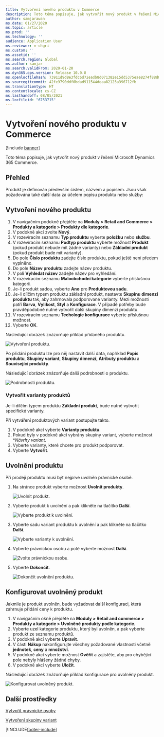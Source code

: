 ```yaml
---
title: Vytvoření nového produktu v Commerce
description: Toto téma popisuje, jak vytvořit nový produkt v řešení Microsoft Dynamics 365 Commerce.
author: samjarawan
ms.date: 01/27/2020
ms.topic: article
ms.prod: ''
ms.technology: ''
audience: Application User
ms.reviewer: v-chgri
ms.custom: ''
ms.assetid: ''
ms.search.region: Global
ms.author: samjar
ms.search.validFrom: 2020-01-20
ms.dyn365.ops.version: Release 10.0.8
ms.openlocfilehash: 73911d9d8e3fdc6d72eadb8d071382e15dd5375eae8274f88d88b1078e7720f6
ms.sourcegitcommit: 42fe9790ddf0bdad911544deaa82123a396712fb
ms.translationtype: HT
ms.contentlocale: cs-CZ
ms.lasthandoff: 08/05/2021
ms.locfileid: "6753715"
---
```

# <a name="create-a-new-product-in-commerce"></a>Vytvoření nového produktu v Commerce


[!include [banner](includes/banner.md)]

Toto téma popisuje, jak vytvořit nový produkt v řešení Microsoft Dynamics 365 Commerce.

## <a name="overview"></a>Přehled

Produkt je definován především číslem, názvem a popisem. Jsou však požadována také další data za účelem popisu produktu nebo služby:

## <a name="create-a-new-product"></a>Vytvoření nového produktu

1. V navigačním podokně přejděte na **Moduly \> Retail and Commerce \> Produkty a kategorie \> Produkty dle kategorie**.
1. V podokně akcí zvolte **Nový**.
1. V rozevíracím seznamu **Typ produktu** vyberte **položku** nebo **službu**.
1. V rozevíracím seznamu **Podtyp produktu** vyberte možnost **Produkt** (pokud produkt nebude mít žádné varianty) nebo **Základní produkt** (pokud produkt bude mít varianty).
1. Do pole **Číslo produktu** zadejte číslo produktu, pokud ještě není předem vyplněno.
1. Do pole **Název produktu** zadejte název produktu.
1. V poli **Vyhledat název** zadejte název pro vyhledání.
1. V rozevíracím seznamu **Maloobchodní kategorie** vyberte příslušnou kategorii.
1. Je-li produkt sadou, vyberte **Ano** pro **Produktovou sadu**.
1. Je-li dílčím typem produktu základní produkt, nastavte **Skupinu dimenzí produktu** tak, aby zahrnovala podporované varianty. Mezi možnosti patří **Barva**, **Vylikost**, **Styl** a **Konfigurace**. V případě potřeby bude pravděpodobně nutné vytvořit další skupiny dimenzí produktu.
1. V rozevíracím seznamu **Techologie konfigurace** vyberte příslušnou možnost.
1. Vyberte **OK**.

Následující obrázek znázorňuje příklad přidaného produktu.

![Vytvoření produktu.](media/create-new-product.png)

Po přidání produktu lze pro něj nastavit další data, například **Popis produktu**, **Skupiny variant**, **Skupiny dimenzí**, **Atributy produktu** a **Související produkty**.

Následující obrázek znázorňuje další podrobnosti o produktu.

![Podrobnosti produktu.](media/create-new-product-2.png)

### <a name="create-product-variants"></a>Vytvořit varianty produktů

Je-li dílčím typem produktu **Základní produkt**, bude nutné vytvořit specifické varianty. 

Při vytváření produktových variant postupujte takto.

1. V podokně akcí vyberte **Varianty produktu**.
1. Pokud byly v podokně akcí vybrány skupiny variant, vyberte možnost **Návrhy variant*.
1. Vyberte varianty, které chcete pro produkt podporovat.
1. Vyberte **Vytvořit**.

## <a name="release-a-product"></a>Uvolnění produktu

Při prodeji produktu musí být nejprve uvolněn právnické osobě.

1. Na stránce produkt vyberte možnost **Uvolnit produkty**.

    ![Uvolnit produkt.](media/create-new-product-3.png)

1. Vyberte produkt k uvolnění a pak klikněte na tlačítko **Další**.

    ![Vyberte produkt k uvolnění.](media/create-new-product-4.png)

1. Vyberte sadu variant produktu k uvolnění a pak klikněte na tlačítko **Další**.

    ![Vyberte varianty k uvolnění.](media/create-new-product-5.png)

1. Vyberte právnickou osobu a poté vyberte možnost **Další**.

    ![Zvolte právnickou osobu.](media/create-new-product-6.png)

1. Vyberte **Dokončit**.

    ![Dokončit uvolnění produktu.](media/create-new-product-7.png)

## <a name="configure-a-released-product"></a>Konfigurovat uvolněný produkt

Jakmile je produkt uvolněn, bude vyžadovat další konfiguraci, která zahrnuje přidání ceny k produktu.

1. V navigačním okně přejděte na **Moduly \> Retail and commerce \> Produkty a kategorie \> Uvolněné produkty podle kategorie**.
1. Vyberte uzel kategorie produktu, který byl uvolněn, a pak vyberte produkt ze seznamu produktů.
1. V podokně akcí vyberte **Upravit**.
1. V části **Nákup** nakonfigurujte všechny požadované vlastnosti včetně **jednotek**, **ceny** a **množství**.
1. V podokně akcí vyberte možnost **Ověřit** a zajistěte, aby pro chybějící pole nebyly hlášeny žádné chyby.
1. V podokně akcí vyberte **Uložit**.

Následující obrázek znázorňuje příklad konfigurace pro uvolněný produkt.

![Konfigurovat uvolněný produkt.](media/create-new-product-8.png)

## <a name="additional-resources"></a>Další prostředky

[Vytvořit právnické osoby](channels-legal-entities.md)

[Vytvoření skupiny variant](create-variant-group.md) 


[!INCLUDE[footer-include](../includes/footer-banner.md)]